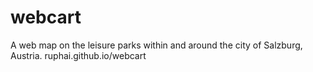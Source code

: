 # webcart
A web map on the leisure parks within and around the city of Salzburg, Austria. ruphai.github.io/webcart
